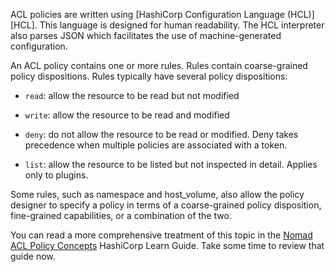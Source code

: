 ACL policies are written using [HashiCorp Configuration Language (HCL)][HCL].
This language is designed for human readability. The HCL interpreter also parses
JSON which facilitates the use of machine-generated configuration.

An ACL policy contains one or more rules. Rules contain coarse-grained policy
dispositions. Rules typically have several policy dispositions:

- `read`: allow the resource to be read but not modified

- `write`: allow the resource to be read and modified

- `deny`: do not allow the resource to be read or modified. Deny takes
  precedence when multiple policies are associated with a token.

- `list`: allow the resource to be listed but not inspected in
  detail. Applies only to plugins.

Some rules, such as namespace and host_volume, also allow the policy designer to
specify a policy in terms of a coarse-grained policy disposition, fine-grained
capabilities, or a combination of the two.

You can read a more comprehensive treatment of this topic in the
[Nomad ACL Policy Concepts] HashiCorp Learn Guide. Take some time to review that
guide now.

[Nomad ACL Policy Concepts]: https://learn.hashicorp.com/nomad/acls/policies